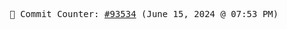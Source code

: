 <p align="center">
    <samp>
        📮 Commit Counter: <a href="https://github.com/Javascript-void0/Javascript-void0/commits/main">#93534</a> (June 15, 2024 @ 07:53 PM)
    </samp>
</p>